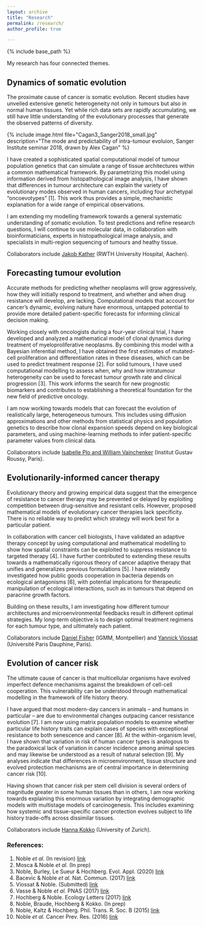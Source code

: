 ```yaml
---
layout: archive
title: "Research"
permalink: /research/
author_profile: true

---
```


{% include base_path %}

My research has four connected themes.

## Dynamics of somatic evolution

The proximate cause of cancer is somatic evolution. 
Recent studies have unveiled extensive genetic heterogeneity not only in tumours but also in normal human tissues. 
Yet while rich data sets are rapidly accumulating, we still have little understanding of the evolutionary processes that generate the observed patterns of diversity.

{% include image.html file="Cagan3_Sanger2018_small.jpg" description="The mode and predictability of intra-tumour evoluion, Sanger Institute seminar 2018, drawn by Alex Cagan" %}

I have created a sophisticated spatial computational model of tumour population genetics that can simulate a range of tissue architectures within a common mathematical framework. 
By parametrizing this model using information derived from histopathological image analysis, I have shown that differences in tumour architecture can explain the variety of evolutionary modes observed in human cancers, including four archetypal “oncoevotypes” [1].
This work thus provides a simple, mechanistic explanation for a wide range of empirical observations.

I am extending my modelling framework towards a general systematic understanding of somatic evolution.
To test predictions and refine research questions, I will continue to use molecular data, in collaboration with bioinformaticians, experts in histopathological image analysis, and specialists in multi-region sequencing of tumours and heathy tissue.

Collaborators include [Jakob Kather](https://jnkather.github.io) (RWTH University Hospital, Aachen).

## Forecasting tumour evolution

Accurate methods for predicting whether neoplasms will grow aggressively, how they will initially respond to treatment, and whether and when drug resistance will develop, are lacking. 
Computational models that account for cancer’s dynamic, evolving nature have enormous, untapped potential to provide more detailed patient-specific forecasts for informing clinical decision making.

Working closely with oncologists during a four-year clinical trial, I have developed and analyzed a mathematical model of clonal dynamics during treatment of myeloproliferative neoplasms. 
By combining this model with a Bayesian inferential method, I have obtained the first estimates of mutated-cell proliferation and differentiation rates in these diseases, which can be used to predict treatment response [2]. 
For solid tumours, I have used computational modelling to assess when, why and how intratumour heterogeneity can be used to forecast tumour growth rate and clinical progression [3]. 
This work informs the search for new prognostic biomarkers and contributes to establishing a theoretical foundation for the new field of predictive oncology.

I am now working towards models that can forecast the evolution of realistically large, heterogeneous tumours. 
This includes using diffusion approximations and other methods from statistical physics and population genetics to describe how clonal expansion speeds depend on key biological parameters, and using machine-learning methods to infer patient-specific parameter values from clinical data.

Collaborators include [Isabelle Plo and William Vainchenker](https://www.gustaveroussy.fr/fr/des-cellules-souches-hematopoietiques-aux-megacaryocytes-membres-de-lequipe) (Institut Gustav Roussy, Paris).

## Evolutionarily-informed cancer therapy

Evolutionary theory and growing empirical data suggest that the emergence of resistance to cancer therapy may be prevented or delayed by exploiting competition between drug-sensitive and resistant cells. 
However, proposed mathematical models of evolutionary cancer therapies lack specificity. 
There is no reliable way to predict which strategy will work best for a particular patient.

In collaboration with cancer cell biologists, I have validated an adaptive therapy concept by using computational and mathematical modelling to show how spatial constraints can be exploited to suppress resistance to targeted therapy [4].
I have further contributed to extending these results towards a mathematically rigorous theory of cancer adaptive therapy that unifies and generalizes previous formulations [5].
I have relatedly investigated how public goods cooperation in bacteria depends on ecological antagonisms [6], with potential implications for therapeutic manipulation of ecological interactions, such as in tumours that depend on paracrine growth factors.

Building on these results, I am investigating how different tumour architectures and microenvironmental feedbacks result in different optimal strategies. 
My long-term objective is to design optimal treatment regimens for each tumour type, and ultimately each patient.

Collaborators include [Daniel Fisher](http://www.igmm.cnrs.fr/en/team/controle-nucleaire-de-la-proliferation-cellulaire/) (IGMM, Montpellier) and [Yannick Viossat](https://www.ceremade.dauphine.fr/fr/membres/detail-cv/profile/yannick-viossat.html) (Université Paris Dauphine, Paris).

## Evolution of cancer risk

The ultimate cause of cancer is that multicellular organisms have evolved imperfect defence mechanisms against the breakdown of cell-cell cooperation. 
This vulnerability can be understood through mathematical modelling in the framework of life history theory.

I have argued that most modern-day cancers in animals – and humans in particular – are due to environmental changes outpacing cancer resistance evolution [7]. 
I am now using matrix population models to examine whether particular life history traits can explain cases of species with exceptional resistance to both senescence and cancer [8]. 
At the within-organism level, I have shown that variation in risk of human cancer types is analogous to the paradoxical lack of variation in cancer incidence among animal species and may likewise be understood as a result of natural selection [9]. 
My analyses indicate that differences in microenvironment, tissue structure and evolved protection mechanisms are of central importance in determining cancer risk [10].

Having shown that cancer risk per stem cell division is several orders of magnitude greater in some human tissues than in others, I am now working towards explaining this enormous variation by integrating demographic models with multistage models of carcinogenesis. 
This includes examining how systemic and tissue-specific cancer protection evolves subject to life history trade-offs across dissimilar tissues.

Collaborators include [Hanna Kokko](https://www.ieu.uzh.ch/en/staff/member/kokko_hanna.html) (University of Zurich).

### References:

1. Noble *et al.* (In revision) [link](https://www.biorxiv.org/content/10.1101/586735v1)
2. Mosca & Noble *et al.* (In prep)
3. Noble, Burley, Le Sueur & Hochberg. Evol. Appl. (2020) [link](https://doi.org/10.1111/eva.13057)
4. Bacevic & Noble *et al.* Nat. Commun. (2017) [link](https://www.nature.com/articles/s41467-017-01516-1)
5. Viossat & Noble. (Submitted) [link](https://www.biorxiv.org/content/10.1101/2020.01.22.915355v2)
6. Vasse & Noble *et al.* PNAS (2017) [link](https://www.pnas.org/content/114/3/546)
7. Hochberg & Noble. Ecology Letters (2017) [link](https://onlinelibrary.wiley.com/doi/full/10.1111/ele.12726)
8. Noble, Braude, Hochberg & Kokko. (In prep)
9. Noble, Kaltz & Hochberg. Phil. Trans. R. Soc. B (2015) [link](https://royalsocietypublishing.org/doi/10.1098/rstb.2015.0104)
10. Noble *et al.* Cancer Prev. Res. (2016) [link](https://cancerpreventionresearch.aacrjournals.org/content/9/10/773)
